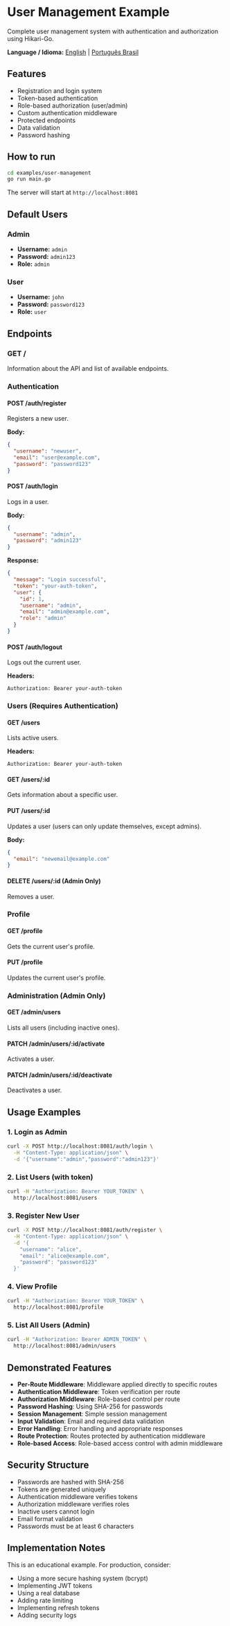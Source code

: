 # User Management Example

Complete user management system with authentication and authorization using Hikari-Go.

**Language / Idioma:** [English](README.md) | [Português Brasil](README.pt-BR.md)

## Features

- Registration and login system
- Token-based authentication
- Role-based authorization (user/admin)
- Custom authentication middleware
- Protected endpoints
- Data validation
- Password hashing

## How to run

```bash
cd examples/user-management
go run main.go
```

The server will start at `http://localhost:8081`

## Default Users

### Admin
- **Username:** `admin`
- **Password:** `admin123`
- **Role:** `admin`

### User
- **Username:** `john`
- **Password:** `password123`
- **Role:** `user`

## Endpoints

### GET /
Information about the API and list of available endpoints.

### Authentication

#### POST /auth/register
Registers a new user.

**Body:**
```json
{
  "username": "newuser",
  "email": "user@example.com",
  "password": "password123"
}
```

#### POST /auth/login
Logs in a user.

**Body:**
```json
{
  "username": "admin",
  "password": "admin123"
}
```

**Response:**
```json
{
  "message": "Login successful",
  "token": "your-auth-token",
  "user": {
    "id": 1,
    "username": "admin",
    "email": "admin@example.com",
    "role": "admin"
  }
}
```

#### POST /auth/logout
Logs out the current user.

**Headers:**
```
Authorization: Bearer your-auth-token
```

### Users (Requires Authentication)

#### GET /users
Lists active users.

**Headers:**
```
Authorization: Bearer your-auth-token
```

#### GET /users/:id
Gets information about a specific user.

#### PUT /users/:id
Updates a user (users can only update themselves, except admins).

**Body:**
```json
{
  "email": "newemail@example.com"
}
```

#### DELETE /users/:id (Admin Only)
Removes a user.

### Profile

#### GET /profile
Gets the current user's profile.

#### PUT /profile
Updates the current user's profile.

### Administration (Admin Only)

#### GET /admin/users
Lists all users (including inactive ones).

#### PATCH /admin/users/:id/activate
Activates a user.

#### PATCH /admin/users/:id/deactivate
Deactivates a user.

## Usage Examples

### 1. Login as Admin
```bash
curl -X POST http://localhost:8081/auth/login \
  -H "Content-Type: application/json" \
  -d '{"username":"admin","password":"admin123"}'
```

### 2. List Users (with token)
```bash
curl -H "Authorization: Bearer YOUR_TOKEN" \
  http://localhost:8081/users
```

### 3. Register New User
```bash
curl -X POST http://localhost:8081/auth/register \
  -H "Content-Type: application/json" \
  -d '{
    "username": "alice",
    "email": "alice@example.com",
    "password": "password123"
  }'
```

### 4. View Profile
```bash
curl -H "Authorization: Bearer YOUR_TOKEN" \
  http://localhost:8081/profile
```

### 5. List All Users (Admin)
```bash
curl -H "Authorization: Bearer ADMIN_TOKEN" \
  http://localhost:8081/admin/users
```

## Demonstrated Features

- **Per-Route Middleware**: Middleware applied directly to specific routes
- **Authentication Middleware**: Token verification per route
- **Authorization Middleware**: Role-based control per route
- **Password Hashing**: Using SHA-256 for passwords
- **Session Management**: Simple session management
- **Input Validation**: Email and required data validation
- **Error Handling**: Error handling and appropriate responses
- **Route Protection**: Routes protected by authentication middleware
- **Role-based Access**: Role-based access control with admin middleware

## Security Structure

- Passwords are hashed with SHA-256
- Tokens are generated uniquely
- Authentication middleware verifies tokens
- Authorization middleware verifies roles
- Inactive users cannot login
- Email format validation
- Passwords must be at least 6 characters

## Implementation Notes

This is an educational example. For production, consider:

- Using a more secure hashing system (bcrypt)
- Implementing JWT tokens
- Using a real database
- Adding rate limiting
- Implementing refresh tokens
- Adding security logs
